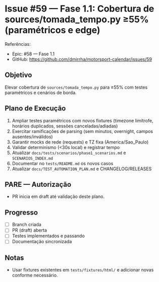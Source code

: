 # Issue #59 — Fase 1.1: Cobertura de sources/tomada_tempo.py ≥55% (paramétricos e edge)

Referências:
- Epic: #58 — Fase 1.1
- GitHub: https://github.com/dmirrha/motorsport-calendar/issues/59

## Objetivo
Elevar cobertura de `sources/tomada_tempo.py` para ≥55% com testes paramétricos e cenários de borda.

## Plano de Execução
1. Ampliar testes paramétricos com novos fixtures (timezone limítrofe, horários duplicados, sessões canceladas/adiadas)
2. Exercitar ramificações de parsing (sem minutos, overnight, campos ausentes/inválidos)
3. Garantir mocks de rede (requests) e TZ fixa (America/Sao_Paulo)
4. Validar determinismo (<30s local) e registrar tempo
5. Atualizar `docs/tests/scenarios/phase1_scenarios.md` e `SCENARIOS_INDEX.md`
6. Documentar no `tests/README.md` os novos casos
7. Atualizar `docs/TEST_AUTOMATION_PLAN.md` e CHANGELOG/RELEASES

## PARE — Autorização
- PR inicia em draft até validação deste plano.

## Progresso
- [ ] Branch criada
- [ ] PR (draft) aberta
- [ ] Testes implementados e passando
- [ ] Documentação sincronizada

## Notas
- Usar fixtures existentes em `tests/fixtures/html/` e adicionar novas conforme necessário.
